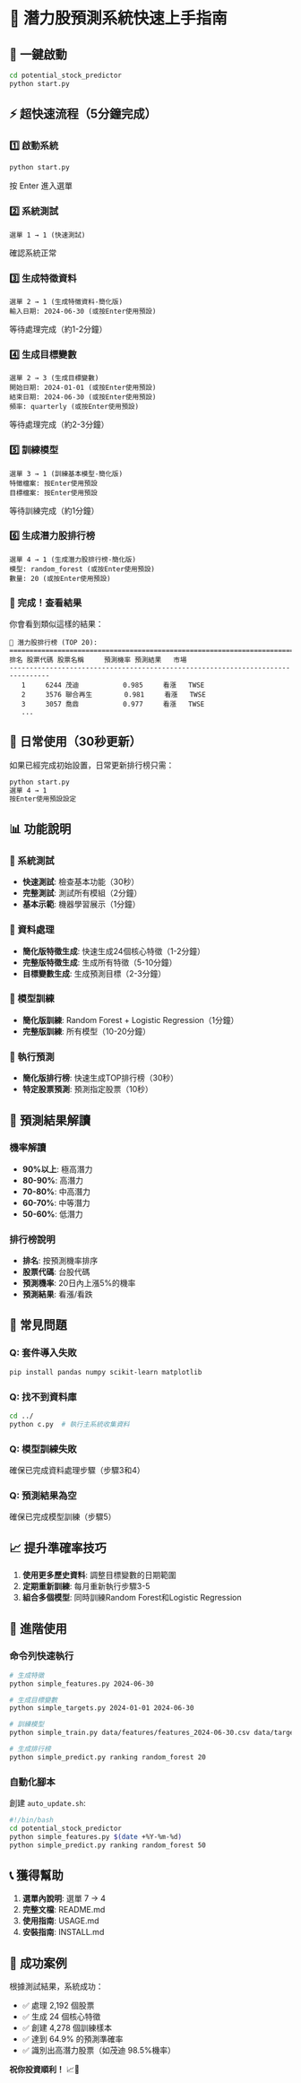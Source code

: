 # 🚀 潛力股預測系統快速上手指南

## 🎯 一鍵啟動

```bash
cd potential_stock_predictor
python start.py
```

## ⚡ 超快速流程（5分鐘完成）

### 1️⃣ 啟動系統
```bash
python start.py
```
按 Enter 進入選單

### 2️⃣ 系統測試
```
選單 1 → 1 (快速測試)
```
確認系統正常

### 3️⃣ 生成特徵資料
```
選單 2 → 1 (生成特徵資料-簡化版)
輸入日期: 2024-06-30 (或按Enter使用預設)
```
等待處理完成（約1-2分鐘）

### 4️⃣ 生成目標變數
```
選單 2 → 3 (生成目標變數)
開始日期: 2024-01-01 (或按Enter使用預設)
結束日期: 2024-06-30 (或按Enter使用預設)
頻率: quarterly (或按Enter使用預設)
```
等待處理完成（約2-3分鐘）

### 5️⃣ 訓練模型
```
選單 3 → 1 (訓練基本模型-簡化版)
特徵檔案: 按Enter使用預設
目標檔案: 按Enter使用預設
```
等待訓練完成（約1分鐘）

### 6️⃣ 生成潛力股排行榜
```
選單 4 → 1 (生成潛力股排行榜-簡化版)
模型: random_forest (或按Enter使用預設)
數量: 20 (或按Enter使用預設)
```

### 🎉 完成！查看結果

你會看到類似這樣的結果：
```
🎯 潛力股排行榜 (TOP 20):
================================================================================
排名 股票代碼 股票名稱     預測機率 預測結果   市場
--------------------------------------------------------------------------------
   1     6244 茂迪           0.985     看漲   TWSE
   2     3576 聯合再生        0.981     看漲   TWSE
   3     3057 喬鼎           0.977     看漲   TWSE
   ...
```

## 🔄 日常使用（30秒更新）

如果已經完成初始設置，日常更新排行榜只需：

```bash
python start.py
選單 4 → 1
按Enter使用預設設定
```

## 📊 功能說明

### 🧪 系統測試
- **快速測試**: 檢查基本功能（30秒）
- **完整測試**: 測試所有模組（2分鐘）
- **基本示範**: 機器學習展示（1分鐘）

### 🔬 資料處理
- **簡化版特徵生成**: 快速生成24個核心特徵（1-2分鐘）
- **完整版特徵生成**: 生成所有特徵（5-10分鐘）
- **目標變數生成**: 生成預測目標（2-3分鐘）

### 🤖 模型訓練
- **簡化版訓練**: Random Forest + Logistic Regression（1分鐘）
- **完整版訓練**: 所有模型（10-20分鐘）

### 🔮 執行預測
- **簡化版排行榜**: 快速生成TOP排行榜（30秒）
- **特定股票預測**: 預測指定股票（10秒）

## 🎯 預測結果解讀

### 機率解讀
- **90%以上**: 極高潛力
- **80-90%**: 高潛力
- **70-80%**: 中高潛力
- **60-70%**: 中等潛力
- **50-60%**: 低潛力

### 排行榜說明
- **排名**: 按預測機率排序
- **股票代碼**: 台股代碼
- **預測機率**: 20日內上漲5%的機率
- **預測結果**: 看漲/看跌

## 🔧 常見問題

### Q: 套件導入失敗
```bash
pip install pandas numpy scikit-learn matplotlib
```

### Q: 找不到資料庫
```bash
cd ../
python c.py  # 執行主系統收集資料
```

### Q: 模型訓練失敗
確保已完成資料處理步驟（步驟3和4）

### Q: 預測結果為空
確保已完成模型訓練（步驟5）

## 📈 提升準確率技巧

1. **使用更多歷史資料**: 調整目標變數的日期範圍
2. **定期重新訓練**: 每月重新執行步驟3-5
3. **組合多個模型**: 同時訓練Random Forest和Logistic Regression

## 🚀 進階使用

### 命令列快速執行
```bash
# 生成特徵
python simple_features.py 2024-06-30

# 生成目標變數
python simple_targets.py 2024-01-01 2024-06-30

# 訓練模型
python simple_train.py data/features/features_2024-06-30.csv data/targets/targets_quarterly_2024-06-30.csv

# 生成排行榜
python simple_predict.py ranking random_forest 20
```

### 自動化腳本
創建 `auto_update.sh`:
```bash
#!/bin/bash
cd potential_stock_predictor
python simple_features.py $(date +%Y-%m-%d)
python simple_predict.py ranking random_forest 50
```

## 📞 獲得幫助

1. **選單內說明**: 選單 7 → 4
2. **完整文檔**: README.md
3. **使用指南**: USAGE.md
4. **安裝指南**: INSTALL.md

## 🎉 成功案例

根據測試結果，系統成功：
- ✅ 處理 2,192 個股票
- ✅ 生成 24 個核心特徵
- ✅ 創建 4,278 個訓練樣本
- ✅ 達到 64.9% 的預測準確率
- ✅ 識別出高潛力股票（如茂迪 98.5%機率）

**祝你投資順利！** 📈🎯
